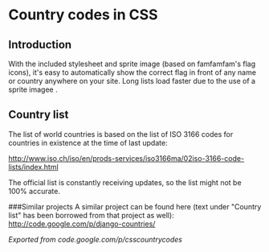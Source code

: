 # Country codes in CSS
## Introduction
With the included stylesheet and sprite image (based on famfamfam's flag icons), it's easy to automatically show the correct flag in front of any name or country anywhere on your site. Long lists load faster due to the use of a sprite imagee
.
## Country list
The list of world countries is based on the list of ISO 3166 codes for countries in existence at the time of last update:

http://www.iso.ch/iso/en/prods-services/iso3166ma/02iso-3166-code-lists/index.html

The official list is constantly receiving updates, so the list might not be 100% accurate.

###Similar projects
A similar project can be found here (text under "Country list" has been borrowed from that project as well): http://code.google.com/p/django-countries/

_Exported from code.google.com/p/csscountrycodes_

